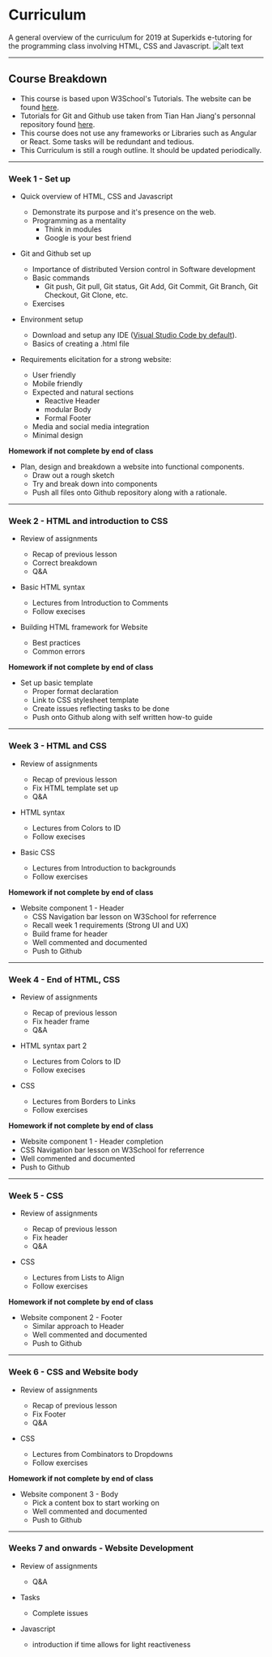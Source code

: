 # Curriculum

A general overview of the curriculum for 2019 at Superkids e-tutoring for the programming class involving HTML, CSS and Javascript.
![alt text](https://www.audero.it/blog/wp-content/uploads/2014/09/front-end-stack.png "Symbols")

---

## Course Breakdown

* This course is based upon W3School's Tutorials. The website can be found [here](https://www.w3schools.com/html/default.asp).
* Tutorials for Git and Github use taken from Tian Han Jiang's personnal repository found [here](https://github.com/mcgill-ecse211-w19/Team19/wiki/How-to-guides).
* This course does not use any frameworks or Libraries such as Angular or React. Some tasks will be redundant and tedious.
* This Curriculum is still a rough outline. It should be updated periodically.

---

### Week 1 - Set up

* Quick overview of HTML, CSS and Javascript
  * Demonstrate its purpose and it's presence on the web.
  * Programming as a mentality
    * Think in modules
    * Google is your best friend
  
* Git and Github set up
  *  Importance of distributed Version control in Software development
  * Basic commands
    * Git push, Git pull, Git status, Git Add, Git Commit, Git Branch, Git Checkout, Git Clone, etc.
  * Exercises
  
* Environment setup
  * Download and setup any IDE ([Visual Studio Code by default](https://code.visualstudio.com/Download)).
  * Basics of creating a .html file

* Requirements elicitation for a strong website:
  * User friendly
  * Mobile friendly
  * Expected and natural sections
    * Reactive Header
    * modular Body 
    * Formal Footer
  * Media and social media integration
  * Minimal design
  
**Homework if not complete by end of class**
* Plan, design and breakdown a website into functional components.
  * Draw out a rough sketch
  * Try and break down into components
  * Push all files onto Github repository along with a rationale.

---

### Week 2 - HTML and introduction to CSS

* Review of assignments
  * Recap of previous lesson
  * Correct breakdown
  * Q&A
  
* Basic HTML syntax
  * Lectures from Introduction to Comments
  * Follow execises
  
* Building HTML framework for Website
  * Best practices
  * Common errors

**Homework if not complete by end of class**
* Set up basic template
  * Proper format declaration
  * Link to CSS stylesheet template
  * Create issues reflecting tasks to be done
  * Push onto Github along with self written how-to guide

---

### Week 3 - HTML and CSS

* Review of assignments
  * Recap of previous lesson
  * Fix HTML template set up
  * Q&A

* HTML syntax
  * Lectures from Colors to ID
  * Follow execises
  
* Basic CSS
  * Lectures from Introduction to backgrounds
  * Follow exercises
  
**Homework if not complete by end of class**
* Website component 1 - Header
  * CSS Navigation bar lesson on W3School for referrence
  * Recall week 1 requirements (Strong UI and UX)
  * Build frame for header
  * Well commented and documented
  * Push to Github

---

### Week 4 - End of HTML, CSS

* Review of assignments
  * Recap of previous lesson
  * Fix header frame
  * Q&A
    
* HTML syntax part 2
  * Lectures from Colors to ID
  * Follow execises
  
* CSS
  * Lectures from Borders to Links
  * Follow exercises

**Homework if not complete by end of class**
* Website component 1 - Header completion
* CSS Navigation bar lesson on W3School for referrence
* Well commented and documented
* Push to Github

---

### Week 5 - CSS

* Review of assignments
  * Recap of previous lesson
  * Fix header
  * Q&A
  
* CSS
  * Lectures from Lists to Align
  * Follow exercises
  
**Homework if not complete by end of class**
* Website component 2 - Footer
  * Similar approach to Header
  * Well commented and documented
  * Push to Github
  
---

### Week 6 - CSS and Website body

* Review of assignments
  * Recap of previous lesson
  * Fix Footer
  * Q&A
  
* CSS
  * Lectures from Combinators to Dropdowns
  * Follow exercises
  
**Homework if not complete by end of class**
* Website component 3 - Body
  * Pick a content box to start working on
  * Well commented and documented
  * Push to Github

---

### Weeks 7 and onwards - Website Development

* Review of assignments
  * Q&A
  
* Tasks
  * Complete issues

* Javascript
  * introduction if time allows for light reactiveness
